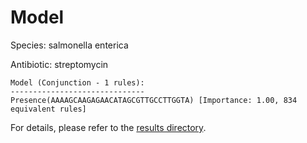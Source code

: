 
# Model

Species: salmonella enterica

Antibiotic: streptomycin

```
Model (Conjunction - 1 rules):
------------------------------
Presence(AAAAGCAAGAGAACATAGCGTTGCCTTGGTA) [Importance: 1.00, 834 equivalent rules]

```

For details, please refer to the [results directory](../../../../../results/scm_b/salmonella%20enterica/streptomycin/repeat_0/).

